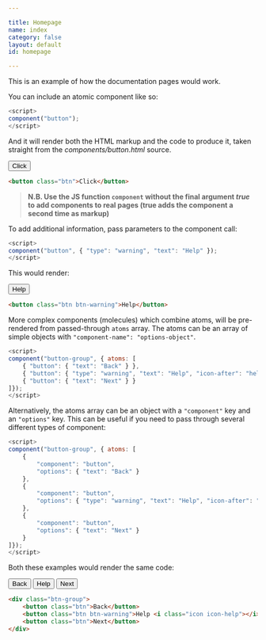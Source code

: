 ```yaml
---

title: Homepage
name: index
category: false
layout: default
id: homepage

---
```


This is an example of how the documentation pages would work.

You can include an atomic component like so:

```js
<script>
component("button");
</script>
```

And it will render both the HTML markup and the code to produce it, taken straight from the _components/button.html_ source.

<button class="btn">Click</button>

```html
<button class="btn">Click</button>
```

> **N.B. Use the JS function `component` without the final argument _true_ to add components to real pages (true adds the component a second time as markup)**


To add additional information, pass parameters to the component call:

```js
<script>
component("button", { "type": "warning", "text": "Help" });
</script>
```

This would render:

<button class="btn btn-warning">Help</button>

```html
<button class="btn btn-warning">Help</button>
```

More complex components (molecules) which combine atoms, will be pre-rendered from passed-through `atoms` array. The atoms can be an array of simple objects with `"component-name": "options-object"`.

```js
<script>
component("button-group", { atoms: [
	{ "button": { "text": "Back" } },
	{ "button": { "type": "warning", "text": "Help", "icon-after": "help" } },
	{ "button": { "text": "Next" } }
]});
</script>
```

Alternatively, the atoms array can be an object with a `"component"` key and an `"options"` key. This can be useful if you need to pass through several different types of component:

```js
<script>
component("button-group", { atoms: [
	{
		"component": "button",
		"options": { "text": "Back" }
	},
	{
		"component": "button",
		"options": { "type": "warning", "text": "Help", "icon-after": "help" }
	},
	{
		"component": "button",
		"options": { "text": "Next" }
	}
]});
</script>
```

Both these examples would render the same code:

<div class="btn-group">
	<button class="btn">Back</button>
	<button class="btn btn-warning">Help <i class="icon icon-help"></i></button>
	<button class="btn">Next</button>
</div>

```html
<div class="btn-group">
	<button class="btn">Back</button>
	<button class="btn btn-warning">Help <i class="icon icon-help"></i></button>
	<button class="btn">Next</button>
</div>
```